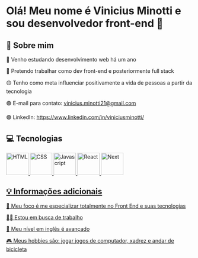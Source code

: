 # Olá! Meu nome é Vinicius Minotti e sou desenvolvedor front-end 👋


## 🚀 Sobre mim

🔴 Venho estudando desenvolvimento web há um ano

🔵 Pretendo trabalhar como dev front-end e posteriormente full stack

🟡 Tenho como meta influenciar positivamente a vida de pessoas a partir da tecnologia

🟢 E-mail para contato: vinicius.minotti21@gmail.com

🟣 LinkedIn: https://www.linkedin.com/in/viniciusminotti/



## 💻 Tecnologias

<div display: "inline-block">
  <a href="https://www.linkedin.com/in/viniciusminotti/" target="_blank" text-decoration: "none">
  <img alt="HTML" height="60" width="60" src="https://img.icons8.com/color/344/html-5--v1.png">
  <img alt="CSS" height="60" width="60" src="https://img.icons8.com/color/344/css3.png">
  <img alt="Javascript" height="60" width="60" src="https://img.icons8.com/color/344/javascript--v1.png">
  <img alt="React" height="60" width="60" src="https://upload.wikimedia.org/wikipedia/commons/thumb/a/a7/React-icon.svg/640px-React-icon.svg.png">
  <img alt="Next" height="60" width="60" src="https://ui-lib.com/blog/wp-content/uploads/2021/12/nextjs-boilerplate-logo.png">
<div/>

## 💡 Informações adicionais


🧠 Meu foco é me especializar totalmente no Front End e suas tecnologias

👩‍💻 Estou em busca de trabalho

💬 Meu nível em inglês é avançado

🎮 Meus hobbies são: jogar jogos de computador, xadrez e andar de bicicleta
